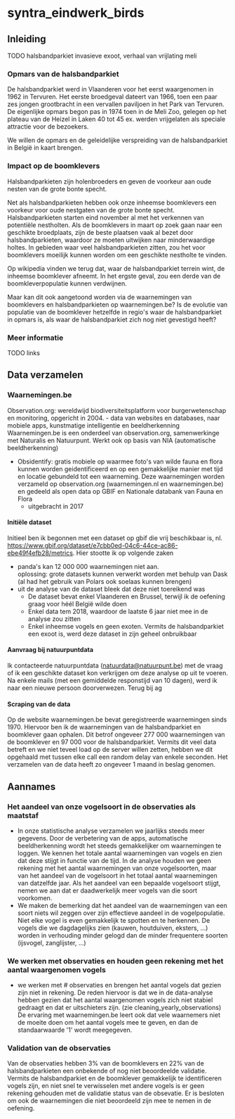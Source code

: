 # syntra_eindwerk_birds

## Inleiding
TODO
halsbandparkiet invasieve exoot, verhaal van vrijlating meli

### Opmars van de halsbandparkiet
De halsbandparkiet werd in Vlaanderen voor het eerst waargenomen in 1962 in Tervuren. Het eerste broedgeval dateert van 1966, toen een paar zes jongen grootbracht in een vervallen paviljoen in het Park van Tervuren. 
De eigenlijke opmars begon pas in 1974 toen in de Meli Zoo, gelegen op het plateau van de Heizel in Laken 40 tot 45 ex. werden vrijgelaten als speciale attractie voor de bezoekers.

We willen de opmars en de geleidelijke verspreiding van de halsbandparkiet in België in kaart brengen.

### Impact op de boomklevers
Halsbandparkieten zijn holenbroeders en geven de voorkeur aan oude nesten van de grote bonte specht. 

Net als halsbandparkieten hebben ook onze inheemse boomklevers een voorkeur voor oude nestgaten van de grote bonte specht. 
Halsbandparkieten starten eind november al met het verkennen van potentiële nestholten. Als de boomklevers in maart op zoek gaan naar een geschikte broedplaats, zijn de beste plaatsen vaak al bezet door halsbandparkieten, waardoor ze moeten uitwijken naar minderwaardige holtes. 
In gebieden waar veel halsbandparkieten zitten, zou het voor boomklevers moeilijk kunnen worden om een geschikte nestholte te vinden.

Op wikipedia vinden we terug dat, waar de halsbandparkiet terrein wint, de inheemse boomklever afneemt. In het ergste geval, zou een derde van de boomkleverpopulatie kunnen verdwijnen.

Maar kan dit ook aangetoond worden via de waarnemingen van boomklevers en halsbandparkieten op waarnemingen.be?
Is de evolutie van populatie van de boomklever hetzelfde in regio's waar de halsbandparkiet in opmars is, als waar de halsbandparkiet zich nog niet gevestigd heeft?

### Meer informatie
TODO links

## Data verzamelen

### Waarnemingen.be
Observation.org: wereldwijd biodiversiteitsplatform voor burgerwetenschap en monitoring, opgericht in 2004.
    - data van websites en databases, naar mobiele apps, kunstmatige intelligentie en beeldherkenning
Waarnemingen.be is een onderdeel van observation.org, samenwerkinge met Naturalis en Natuurpunt. Werkt ook op basis van NIA (automatische beeldherkenning)

* Obsidentify: gratis mobiele op waarmee foto's van wilde fauna en flora kunnen worden geidentificeerd en op een gemakkelijke manier met tijd en locatie gebundeld tot een waarneming. Deze waarnemingen worden verzameld op observation.org (waarnemingen.nl en waarnemingen.be) en gedeeld als open data op GBIF en Nationale databank van Fauna en Flora
    - uitgebracht in 2017

#### Initiële dataset
Initieel ben ik begonnen met een dataset op gbif die vrij beschikbaar is, nl. https://www.gbif.org/dataset/e7cbb0ed-04c6-44ce-ac86-ebe49f4efb28/metrics.
Hier stootte ik op volgende zaken
- panda's kan 12 000 000 waarnemingen niet aan. </br>
oplossing: grote datasets kunnen verwerkt worden met behulp van Dask (al had het gebruik van Polars ook soelaas kunnen brengen)
- uit de analyse van de dataset bleek dat deze niet toereikend was
    - De dataset bevat enkel Vlaanderen en Brussel, terwijl ik de oefening graag voor héél België wilde doen
    - Enkel data tem 2018, waardoor de laatste 6 jaar niet mee in de analyse zou zitten
    - Enkel inheemse vogels en geen exoten. Vermits de halsbandparkiet een exoot is, werd deze dataset in zijn geheel onbruikbaar

#### Aanvraag bij natuurpuntdata
Ik contacteerde natuurpuntdata (natuurdata@natuurpunt.be) met de vraag of ik een geschikte dataset kon verkrijgen om deze analyse op uit te voeren.
Na enkele mails (met een gemiddelde responstijd van 10 dagen), werd ik naar een nieuwe persoon doorverwezen. Terug bij ag

#### Scraping van de data
Op de website waarnemingen.be bevat geregistreerde waarnemingen sinds 1970. 
Hiervoor ben ik de waarnemingen van de halsbandparkiet en boomklever gaan ophalen. 
Dit betrof ongeveer 277 000 waarnemingen van de boomklever en 97 000 voor de halsbandparkiet. 
Vermits dit veel data betreft en we niet teveel load op de server willen zetten, hebben we dit opgehaald met tussen elke call een random delay van enkele seconden.
Het verzamelen van de data heeft zo ongeveer 1 maand in beslag genomen.

## Aannames
### Het aandeel van onze vogelsoort in de observaties als maatstaf
- In onze statistische analyse verzamelen we jaarlijks steeds meer gegevens. Door de verbetering van de apps, automatische beeldherkenning wordt het steeds gemakkelijker om waarnemingen te loggen.
We kennen het totale aantal waarnemingen van vogels en zien dat deze stijgt in functie van de tijd.
In de analyse houden we geen rekening met het aantal waarnemingen van onze vogelsoorten, maar van het aandeel van de vogelsoort in het totaal aantal waarnemingen van datzelfde jaar.
Als het aandeel van een bepaalde vogelsoort stijgt, nemen we aan dat er daadwerkelijk meer vogels van die soort voorkomen.
- We maken de bemerking dat het aandeel van de waarnemingen van een soort niets wil zeggen over zijn effectieve aandeel in de vogelpopulatie. </br> Niet elke vogel is even gemakkelijk te spotten en te herkennen. De vogels die we dagdagelijks zien (kauwen, houtduiven, eksters, ...) worden in verhouding minder gelogd dan de minder frequentere soorten (ijsvogel, zanglijster, ...)

### We werken met observaties en houden geen rekening met het aantal waargenomen vogels
- we werken met # observaties en brengen het aantal vogels dat gezien zijn niet in rekening. De reden hiervoor is dat we in de data-analyse hebben gezien dat het aantal waargenomen vogels zich niet stabiel gedraagt en dat er uitschieters zijn. (zie cleaning_yearly_observations)
De ervaring met waarnemingen.be leert ook dat vele waarnemers niet de moeite doen om het aantal vogels mee te geven, en dan de standaarwaarde '1' wordt meegegeven.

### Validation van de observaties
Van de observaties hebben 3% van de boomklevers en 22% van de halsbandparkieten een onbekende of nog niet beoordeelde validatie.
Vermits de halsbandparkiet en de boomklever gemakkelijk te identificeren vogels zijn, en niet snel te verwisselen met andere vogels is er geen rekening gehouden met de validatie status van de obsevatie. Er is besloten om ook de waarnemingen die niet beoordeeld zijn mee te nemen in de oefening.




